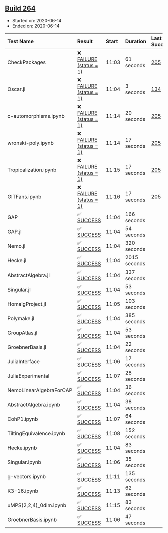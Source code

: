 ## [Build 264](https://oscarci.mathematik.uni-kl.de/job/oscar-stable/264/)

* Started on: 2020-06-14
* Ended on: 2020-06-14

| Test Name    | Result | Start | Duration | Last Success | First Failure |
|:-------------|:-------|:------|:---------|:-------------|:--------------|
| CheckPackages | ❌ [FAILURE (status = 1)](https://oscarci.mathematik.uni-kl.de/job/oscar-stable/264/artifact/logs/build-264/CheckPackages.log) | 11:03 | 61 seconds | [205](https://oscarci.mathematik.uni-kl.de/job/oscar-stable/205/) | [206](https://oscarci.mathematik.uni-kl.de/job/oscar-stable/206/) |
| Oscar.jl | ❌ [FAILURE (status = 1)](https://oscarci.mathematik.uni-kl.de/job/oscar-stable/264/artifact/logs/build-264/Oscar.jl.log) | 11:04 | 3 seconds | [134](https://oscarci.mathematik.uni-kl.de/job/oscar-stable/134/) | [177](https://oscarci.mathematik.uni-kl.de/job/oscar-stable/177/) |
| c-automorphisms.ipynb | ❌ [FAILURE (status = 1)](https://oscarci.mathematik.uni-kl.de/job/oscar-stable/264/artifact/logs/build-264/c-automorphisms.ipynb.log) | 11:14 | 20 seconds | [205](https://oscarci.mathematik.uni-kl.de/job/oscar-stable/205/) | [206](https://oscarci.mathematik.uni-kl.de/job/oscar-stable/206/) |
| wronski-poly.ipynb | ❌ [FAILURE (status = 1)](https://oscarci.mathematik.uni-kl.de/job/oscar-stable/264/artifact/logs/build-264/wronski-poly.ipynb.log) | 11:14 | 17 seconds | [205](https://oscarci.mathematik.uni-kl.de/job/oscar-stable/205/) | [206](https://oscarci.mathematik.uni-kl.de/job/oscar-stable/206/) |
| Tropicalization.ipynb | ❌ [FAILURE (status = 1)](https://oscarci.mathematik.uni-kl.de/job/oscar-stable/264/artifact/logs/build-264/Tropicalization.ipynb.log) | 11:15 | 17 seconds | [205](https://oscarci.mathematik.uni-kl.de/job/oscar-stable/205/) | [206](https://oscarci.mathematik.uni-kl.de/job/oscar-stable/206/) |
| GITFans.ipynb | ❌ [FAILURE (status = 1)](https://oscarci.mathematik.uni-kl.de/job/oscar-stable/264/artifact/logs/build-264/GITFans.ipynb.log) | 11:16 | 17 seconds | [205](https://oscarci.mathematik.uni-kl.de/job/oscar-stable/205/) | [206](https://oscarci.mathematik.uni-kl.de/job/oscar-stable/206/) |
| GAP | ✅ [SUCCESS](https://oscarci.mathematik.uni-kl.de/job/oscar-stable/264/artifact/logs/build-264/GAP.log) | 11:04 | 166 seconds |  |  |
| GAP.jl | ✅ [SUCCESS](https://oscarci.mathematik.uni-kl.de/job/oscar-stable/264/artifact/logs/build-264/GAP.jl.log) | 11:04 | 54 seconds |  |  |
| Nemo.jl | ✅ [SUCCESS](https://oscarci.mathematik.uni-kl.de/job/oscar-stable/264/artifact/logs/build-264/Nemo.jl.log) | 11:04 | 320 seconds |  |  |
| Hecke.jl | ✅ [SUCCESS](https://oscarci.mathematik.uni-kl.de/job/oscar-stable/264/artifact/logs/build-264/Hecke.jl.log) | 11:04 | 2015 seconds |  |  |
| AbstractAlgebra.jl | ✅ [SUCCESS](https://oscarci.mathematik.uni-kl.de/job/oscar-stable/264/artifact/logs/build-264/AbstractAlgebra.jl.log) | 11:04 | 337 seconds |  |  |
| Singular.jl | ✅ [SUCCESS](https://oscarci.mathematik.uni-kl.de/job/oscar-stable/264/artifact/logs/build-264/Singular.jl.log) | 11:04 | 53 seconds |  |  |
| HomalgProject.jl | ✅ [SUCCESS](https://oscarci.mathematik.uni-kl.de/job/oscar-stable/264/artifact/logs/build-264/HomalgProject.jl.log) | 11:05 | 103 seconds |  |  |
| Polymake.jl | ✅ [SUCCESS](https://oscarci.mathematik.uni-kl.de/job/oscar-stable/264/artifact/logs/build-264/Polymake.jl.log) | 11:04 | 385 seconds |  |  |
| GroupAtlas.jl | ✅ [SUCCESS](https://oscarci.mathematik.uni-kl.de/job/oscar-stable/264/artifact/logs/build-264/GroupAtlas.jl.log) | 11:04 | 53 seconds |  |  |
| GroebnerBasis.jl | ✅ [SUCCESS](https://oscarci.mathematik.uni-kl.de/job/oscar-stable/264/artifact/logs/build-264/GroebnerBasis.jl.log) | 11:04 | 22 seconds |  |  |
| JuliaInterface | ✅ [SUCCESS](https://oscarci.mathematik.uni-kl.de/job/oscar-stable/264/artifact/logs/build-264/JuliaInterface.log) | 11:06 | 17 seconds |  |  |
| JuliaExperimental | ✅ [SUCCESS](https://oscarci.mathematik.uni-kl.de/job/oscar-stable/264/artifact/logs/build-264/JuliaExperimental.log) | 11:07 | 28 seconds |  |  |
| NemoLinearAlgebraForCAP | ✅ [SUCCESS](https://oscarci.mathematik.uni-kl.de/job/oscar-stable/264/artifact/logs/build-264/NemoLinearAlgebraForCAP.log) | 11:04 | 36 seconds |  |  |
| AbstractAlgebra.ipynb | ✅ [SUCCESS](https://oscarci.mathematik.uni-kl.de/job/oscar-stable/264/artifact/logs/build-264/AbstractAlgebra.ipynb.log) | 11:04 | 38 seconds |  |  |
| CohP1.ipynb | ✅ [SUCCESS](https://oscarci.mathematik.uni-kl.de/job/oscar-stable/264/artifact/logs/build-264/CohP1.ipynb.log) | 11:07 | 64 seconds |  |  |
| TiltingEquivalence.ipynb | ✅ [SUCCESS](https://oscarci.mathematik.uni-kl.de/job/oscar-stable/264/artifact/logs/build-264/TiltingEquivalence.ipynb.log) | 11:08 | 152 seconds |  |  |
| Hecke.ipynb | ✅ [SUCCESS](https://oscarci.mathematik.uni-kl.de/job/oscar-stable/264/artifact/logs/build-264/Hecke.ipynb.log) | 11:04 | 83 seconds |  |  |
| Singular.ipynb | ✅ [SUCCESS](https://oscarci.mathematik.uni-kl.de/job/oscar-stable/264/artifact/logs/build-264/Singular.ipynb.log) | 11:06 | 35 seconds |  |  |
| g-vectors.ipynb | ✅ [SUCCESS](https://oscarci.mathematik.uni-kl.de/job/oscar-stable/264/artifact/logs/build-264/g-vectors.ipynb.log) | 11:11 | 135 seconds |  |  |
| K3-16.ipynb | ✅ [SUCCESS](https://oscarci.mathematik.uni-kl.de/job/oscar-stable/264/artifact/logs/build-264/K3-16.ipynb.log) | 11:13 | 62 seconds |  |  |
| uMPS(2,2,4)_0dim.ipynb | ✅ [SUCCESS](https://oscarci.mathematik.uni-kl.de/job/oscar-stable/264/artifact/logs/build-264/uMPS-2-2-4-_0dim.ipynb.log) | 11:15 | 83 seconds |  |  |
| GroebnerBasis.ipynb | ✅ [SUCCESS](https://oscarci.mathematik.uni-kl.de/job/oscar-stable/264/artifact/logs/build-264/GroebnerBasis.ipynb.log) | 11:06 | 47 seconds |  |  |

